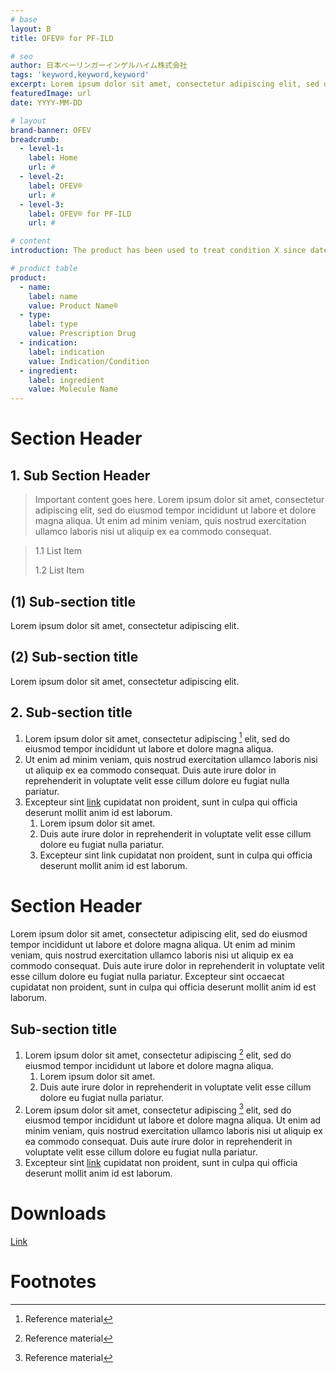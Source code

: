```yaml
---
# base
layout: B
title: OFEV® for PF-ILD

# seo
author: 日本ベーリンガーインゲルハイム株式会社
tags: 'keyword,keyword,keyword'
excerpt: Lorem ipsum dolor sit amet, consectetur adipiscing elit, sed do tempor. Lorem ipsum dolor sit amet, consectetur adipiscing elit, sed do tempor.
featuredImage: url
date: YYYY-MM-DD

# layout
brand-banner: OFEV
breadcrumb:
  - level-1: 
    label: Home
    url: #
  - level-2: 
    label: OFEV®
    url: #
  - level-3: 
    label: OFEV® for PF-ILD
    url: #

# content 
introduction: The product has been used to treat condition X since date Y. Lorem ipsum dolor sit amet, consectetur adipiscing elit, sed do tempor. Lorem ipsum dolor sit amet, consectetur adipiscing elit, sed do tempor.

# product table
product:
  - name: 
    label: name
    value: Product Name®
  - type: 
    label: type
    value: Prescription Drug
  - indication: 
    label: indication
    value: Indication/Condition
  - ingredient: 
    label: ingredient
    value: Molecule Name
---
```



# Section Header

## 1. Sub Section Header

> Important content goes here. Lorem ipsum dolor sit amet, consectetur adipiscing elit, sed do eiusmod tempor incididunt ut labore et dolore magna aliqua. Ut enim ad minim veniam, quis nostrud exercitation ullamco laboris nisi ut aliquip ex ea commodo consequat.


> 1.1 List Item
>
> 1.2 List Item

## (1) Sub-section title

Lorem ipsum dolor sit amet, consectetur adipiscing elit. 

## (2) Sub-section title

Lorem ipsum dolor sit amet, consectetur adipiscing elit. 

## 2. Sub-section title

1. Lorem ipsum dolor sit amet, consectetur adipiscing [^1] elit, sed do eiusmod tempor incididunt ut labore et dolore magna aliqua. 
2. Ut enim ad minim veniam, quis nostrud exercitation ullamco laboris nisi ut aliquip ex ea commodo consequat. Duis aute irure dolor in reprehenderit in voluptate velit esse cillum dolore eu fugiat nulla pariatur.
3. Excepteur sint [link](url) cupidatat non proident, sunt in culpa qui officia deserunt mollit anim id est laborum.
	1. Lorem ipsum dolor sit amet. 
	2. Duis aute irure dolor in reprehenderit in voluptate velit esse cillum dolore eu fugiat nulla pariatur. 
	3. Excepteur sint link cupidatat non proident, sunt in culpa qui officia deserunt mollit anim id est laborum.


# Section Header

Lorem ipsum dolor sit amet, consectetur adipiscing elit, sed do eiusmod tempor incididunt ut labore et dolore magna aliqua. Ut enim ad minim veniam, quis nostrud exercitation ullamco laboris nisi ut aliquip ex ea commodo consequat. Duis aute irure dolor in reprehenderit in voluptate velit esse cillum dolore eu fugiat nulla pariatur. Excepteur sint occaecat cupidatat non proident, sunt in culpa qui officia deserunt mollit anim id est laborum.


## Sub-section title

1. Lorem ipsum dolor sit amet, consectetur adipiscing [^2] elit, sed do eiusmod tempor incididunt ut labore et dolore magna aliqua.
	1. Lorem ipsum dolor sit amet. 
	2. Duis aute irure dolor in reprehenderit in voluptate velit esse cillum dolore eu fugiat nulla pariatur. 
2. Lorem ipsum dolor sit amet, consectetur adipiscing [^3] elit, sed do eiusmod tempor incididunt ut labore et dolore magna aliqua. Ut enim ad minim veniam, quis nostrud exercitation ullamco laboris nisi ut aliquip ex ea commodo consequat. Duis aute irure dolor in reprehenderit in voluptate velit esse cillum dolore eu fugiat nulla pariatur. 
3. Excepteur sint [link](url) cupidatat non proident, sunt in culpa qui officia deserunt mollit anim id est laborum. 


# Downloads

[Link](url)


# Footnotes

[^1]: Reference material
[^2]: Reference material
[^3]: Reference material
<!--stackedit_data:
eyJoaXN0b3J5IjpbLTEzNTIxNzIxODddfQ==
-->